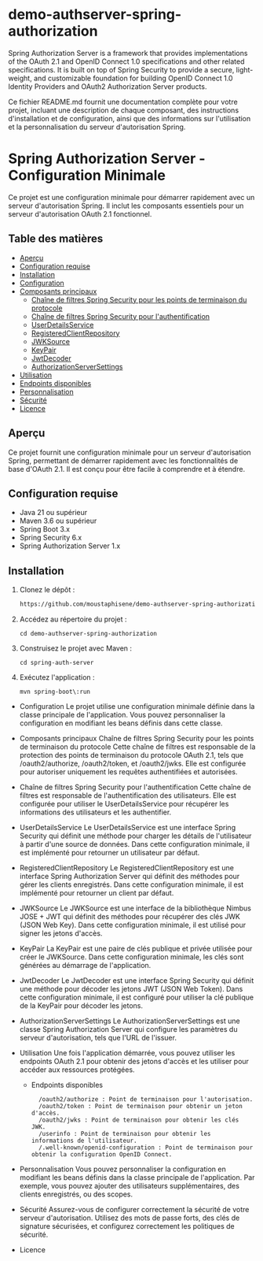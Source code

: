 # demo-authserver-spring-authorization
Spring Authorization Server is a framework that provides implementations of the OAuth 2.1 and OpenID Connect 1.0 specifications and other related specifications. It is built on top of Spring Security to provide a secure, light-weight, and customizable foundation for building OpenID Connect 1.0 Identity Providers and OAuth2 Authorization Server products.


Ce fichier README.md fournit une documentation complète pour votre projet, incluant une description de chaque composant, des instructions d'installation et de configuration, ainsi que des informations sur l'utilisation et la personnalisation du serveur d'autorisation Spring.

# Spring Authorization Server - Configuration Minimale

Ce projet est une configuration minimale pour démarrer rapidement avec un serveur d'autorisation Spring. Il inclut les composants essentiels pour un serveur d'autorisation OAuth 2.1 fonctionnel.

## Table des matières

- [Aperçu](#aperçu)
- [Configuration requise](#configuration-requise)
- [Installation](#installation)
- [Configuration](#configuration)
- [Composants principaux](#composants-principaux)
    - [Chaîne de filtres Spring Security pour les points de terminaison du protocole](#chaîne-de-filtres-spring-security-pour-les-points-de-terminaison-du-protocole)
    - [Chaîne de filtres Spring Security pour l'authentification](#chaîne-de-filtres-spring-security-pour-lauthentification)
    - [UserDetailsService](#userdetailsservice)
    - [RegisteredClientRepository](#registeredclientrepository)
    - [JWKSource](#jwksource)
    - [KeyPair](#keypair)
    - [JwtDecoder](#jwtdecoder)
    - [AuthorizationServerSettings](#authorizationserversettings)
- [Utilisation](#utilisation)
- [Endpoints disponibles](#endpoints-disponibles)
- [Personnalisation](#personnalisation)
- [Sécurité](#sécurité)
- [Licence](#licence)

## Aperçu

Ce projet fournit une configuration minimale pour un serveur d'autorisation Spring, permettant de démarrer rapidement avec les fonctionnalités de base d'OAuth 2.1. Il est conçu pour être facile à comprendre et à étendre.

## Configuration requise

- Java 21 ou supérieur
- Maven 3.6 ou supérieur
- Spring Boot 3.x
- Spring Security 6.x
- Spring Authorization Server 1.x

## Installation

1. Clonez le dépôt :
   ```bash
   https://github.com/moustaphisene/demo-authserver-spring-authorization.git

2. Accédez au répertoire du projet :

       cd demo-authserver-spring-authorization

3. Construisez le projet avec Maven : 

       cd spring-auth-server
4. Exécutez l'application :

       mvn spring-boot\:run

- Configuration
Le projet utilise une configuration minimale définie dans la classe principale de l'application. Vous pouvez personnaliser la configuration en modifiant les beans définis dans cette classe.

- Composants principaux
Chaîne de filtres Spring Security pour les points de terminaison du protocole
Cette chaîne de filtres est responsable de la protection des points de terminaison du protocole OAuth 2.1, tels que /oauth2/authorize, /oauth2/token, et /oauth2/jwks. Elle est configurée pour autoriser uniquement les requêtes authentifiées et autorisées.

- Chaîne de filtres Spring Security pour l'authentification
Cette chaîne de filtres est responsable de l'authentification des utilisateurs. Elle est configurée pour utiliser le UserDetailsService pour récupérer les informations des utilisateurs et les authentifier.

- UserDetailsService
Le UserDetailsService est une interface Spring Security qui définit une méthode pour charger les détails de l'utilisateur à partir d'une source de données. Dans cette configuration minimale, il est implémenté pour retourner un utilisateur par défaut.

- RegisteredClientRepository
Le RegisteredClientRepository est une interface Spring Authorization Server qui définit des méthodes pour gérer les clients enregistrés. Dans cette configuration minimale, il est implémenté pour retourner un client par défaut.
- JWKSource
  Le JWKSource est une interface de la bibliothèque Nimbus JOSE + JWT qui définit des méthodes pour récupérer des clés JWK (JSON Web Key). Dans cette configuration minimale, il est utilisé pour signer les jetons d'accès.

- KeyPair
La KeyPair est une paire de clés publique et privée utilisée pour créer le JWKSource. Dans cette configuration minimale, les clés sont générées au démarrage de l'application.
- JwtDecoder
  Le JwtDecoder est une interface Spring Security qui définit une méthode pour décoder les jetons JWT (JSON Web Token). Dans cette configuration minimale, il est configuré pour utiliser la clé publique de la KeyPair pour décoder les jetons.
- AuthorizationServerSettings
  Le AuthorizationServerSettings est une classe Spring Authorization Server qui configure les paramètres du serveur d'autorisation, tels que l'URL de l'issuer.
- Utilisation
  Une fois l'application démarrée, vous pouvez utiliser les endpoints OAuth 2.1 pour obtenir des jetons d'accès et les utiliser pour accéder aux ressources protégées.

  - Endpoints disponibles

          /oauth2/authorize : Point de terminaison pour l'autorisation.
          /oauth2/token : Point de terminaison pour obtenir un jeton d'accès.
          /oauth2/jwks : Point de terminaison pour obtenir les clés JWK.
          /userinfo : Point de terminaison pour obtenir les informations de l'utilisateur.
          /.well-known/openid-configuration : Point de terminaison pour obtenir la configuration OpenID Connect.

- Personnalisation
Vous pouvez personnaliser la configuration en modifiant les beans définis dans la classe principale de l'application. Par exemple, vous pouvez ajouter des utilisateurs supplémentaires, des clients enregistrés, ou des scopes.

- Sécurité
Assurez-vous de configurer correctement la sécurité de votre serveur d'autorisation. Utilisez des mots de passe forts, des clés de signature sécurisées, et configurez correctement les politiques de sécurité.

- Licence
















